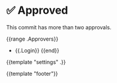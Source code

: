 # ✅ Approved

This commit has more than two approvals.

{{range .Approvers}}
- {{.Login}}
{{end}}

{{template "settings" .}}

{{template "footer"}}
